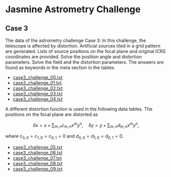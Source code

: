 # Jasmine Astrometry Challenge
## Case 3
The data of the astrometry challenge Case 3: In this challenge, the telescope is affected by distortion. Artificial sources tiled in a grid pattern are generated. Lists of source positions on the focal plane and original ICRS coordinates are provided. Solve the position angle and distortion parameters. Solve the field and the distortion parameters. The answers are found as keywords in the meta section in the tables.


- [case3_challenge_00.txt](https://github.com/xr0038/jasmine_warpfield/raw/master/challenge/case3/case3_challenge_00.txt)
- [case3_challenge_01.txt](https://github.com/xr0038/jasmine_warpfield/raw/master/challenge/case3/case3_challenge_01.txt)
- [case3_challenge_02.txt](https://github.com/xr0038/jasmine_warpfield/raw/master/challenge/case3/case3_challenge_02.txt)
- [case3_challenge_03.txt](https://github.com/xr0038/jasmine_warpfield/raw/master/challenge/case3/case3_challenge_03.txt)
- [case3_challenge_04.txt](https://github.com/xr0038/jasmine_warpfield/raw/master/challenge/case3/case3_challenge_04.txt)


A different distortion function is used in the following data tables. The positions on the focal plane are distorted as

$$
\delta{x} = x + \sum_{m,n} c_{m,n}x^{m}y^{n}, \quad
\delta{y} = y + \sum_{m,n} d_{m,n}x^{m}y^{n},
$$

where $c_{0,0} = c_{1,0} = c_{0,1} = 0$ and $d_{0,0} = d_{1,0} = d_{0,1} = 0$.

- [case3_challenge_05.txt](https://github.com/xr0038/jasmine_warpfield/raw/master/challenge/case3/case3_challenge_05.txt)
- [case3_challenge_06.txt](https://github.com/xr0038/jasmine_warpfield/raw/master/challenge/case3/case3_challenge_06.txt)
- [case3_challenge_07.txt](https://github.com/xr0038/jasmine_warpfield/raw/master/challenge/case3/case3_challenge_07.txt)
- [case3_challenge_08.txt](https://github.com/xr0038/jasmine_warpfield/raw/master/challenge/case3/case3_challenge_08.txt)
- [case3_challenge_09.txt](https://github.com/xr0038/jasmine_warpfield/raw/master/challenge/case3/case3_challenge_09.txt)
